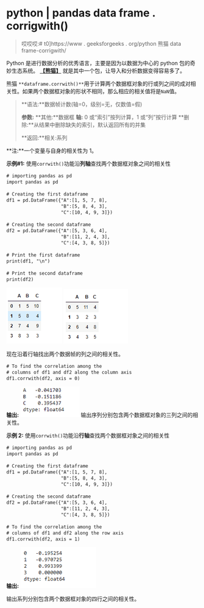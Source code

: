 # python | pandas data frame . corrigwith()

> 哎哎哎:# t0]https://www . geeksforgeeks . org/python 熊猫 data frame-corrigwith/

Python 是进行数据分析的优秀语言，主要是因为以数据为中心的 python 包的奇妙生态系统。 [**【熊猫】**](https://www.geeksforgeeks.org/pandas-tutorial/) 就是其中一个包，让导入和分析数据变得容易多了。

熊猫 `**dataframe.corrwith()**`用于计算两个数据框对象的行或列之间的成对相关性。如果两个数据框对象的形状不相同，那么相应的相关值将是`NaN`值。

> **语法:**数据帧计数(轴=0，级别=无，仅数值=假)
> 
> **参数:**
> **其他:**数据框
> **轴:** 0 或“索引”按列计算，1 或“列”按行计算
> **删除:**从结果中删除缺失的索引，默认返回所有的并集
> 
> **返回:**相关:系列

**注:**一个变量与自身的相关性为 1。

**示例#1:** 使用`corrwith()`功能沿**列轴**查找两个数据框对象之间的相关性

```
# importing pandas as pd
import pandas as pd

# Creating the first dataframe
df1 = pd.DataFrame({"A":[1, 5, 7, 8], 
                    "B":[5, 8, 4, 3],
                    "C":[10, 4, 9, 3]})

# Creating the second dataframe 
df2 = pd.DataFrame({"A":[5, 3, 6, 4],
                    "B":[11, 2, 4, 3],
                    "C":[4, 3, 8, 5]})

# Print the first dataframe
print(df1, "\n")

# Print the second dataframe
print(df2)
```

![](img/d07916962d1fb43895a61b410c8c27b8.png)
![](img/4c09bc0c5eb47d222ff6e07b83aa5446.png)

现在沿着行轴找出两个数据帧的列之间的相关性。

```
# To find the correlation among the
# columns of df1 and df2 along the column axis
df1.corrwith(df2, axis = 0)
```

**输出:**
![](img/dbad44108cf3ff5c1f31f6c822d012ad.png)
输出序列分别包含两个数据框对象的三列之间的相关性。

**示例 2:** 使用`corrwith()`功能沿**行轴**查找两个数据框对象之间的相关性

```
# importing pandas as pd
import pandas as pd

# Creating the first dataframe
df1 = pd.DataFrame({"A":[1, 5, 7, 8],
                    "B":[5, 8, 4, 3],
                    "C":[10, 4, 9, 3]})

# Creating the second dataframe 
df2 = pd.DataFrame({"A":[5, 3, 6, 4],
                    "B":[11, 2, 4, 3], 
                    "C":[4, 3, 8, 5]})

# To find the correlation among the
# columns of df1 and df2 along the row axis
df1.corrwith(df2, axis = 1)
```

**输出:**
![](img/818f59016963173e4df92e35cc1f734d.png)

输出系列分别包含两个数据框对象的四行之间的相关性。